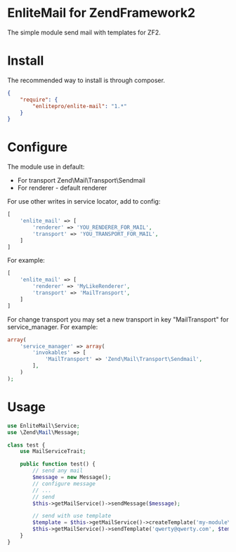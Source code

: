 EnliteMail for ZendFramework2
=============================

The simple module send mail with templates for ZF2.

Install
=======

The recommended way to install is through composer.

```json
{
    "require": {
        "enlitepro/enlite-mail": "1.*"
    }
}
```

Configure
=========

The module use in default:
- For transport Zend\Mail\Transport\Sendmail
- For renderer - default renderer

For use other writes in service locator, add to config:

```php
[
    'enlite_mail' => [
        'renderer' => 'YOU_RENDERER_FOR_MAIL',
        'transport' => 'YOU_TRANSPORT_FOR_MAIL',
    ]
]
```

For example:

```php
[
    'enlite_mail' => [
        'renderer' => 'MyLikeRenderer',
        'transport' => 'MailTransport',
    ]
]
```

For change transport you may set a new transport
in key "MailTransport" for service_manager. For example:

```php
array(
    'service_manager' => array(
        'invokables' => [
            'MailTransport' => 'Zend\Mail\Transport\Sendmail',
        ],
    )
);
```

Usage
=====

```php
use EnliteMail\Service;
use \Zend\Mail\Message;

class test {
    use MailServiceTrait;

    public function test() {
        // send any mail
        $message = new Message();
        // configure message
        // ...
        // send
        $this->getMailService()->sendMessage($message);

        // send with use template
        $template = $this->getMailService()->createTemplate('my-module\controller\view');
        $this->getMailService()->sendTemplate('qwerty@qwerty.com', $template);
    }
}
```
